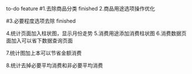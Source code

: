 to-do feature
#1.去除商品分类 finished
2.商品用途选项操作优化

#3.必要程度选项去除 finished

4.统计页面加入柱状图，显示月份走势
5.消费用途添加消费柱状图
6.消费数据页面加入可以省下数据查询页面

7.统计图加上本可以节省金额消费

8.统计去掉必要平均消费和非必要平均消费